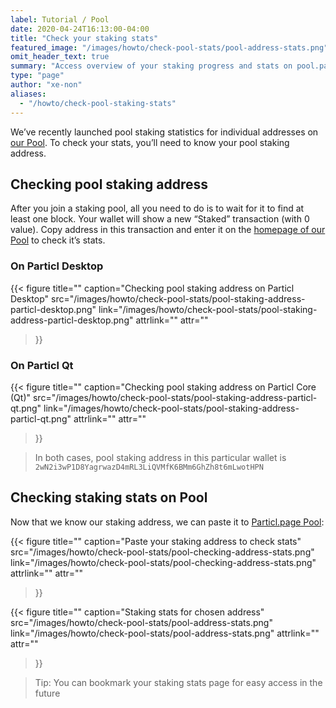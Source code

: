 ```yaml
---
label: Tutorial / Pool
date: 2020-04-24T16:13:00-04:00
title: "Check your staking stats"
featured_image: "/images/howto/check-pool-stats/pool-address-stats.png"
omit_header_text: true
summary: "Access overview of your staking progress and stats on pool.particl.page"
type: "page"
author: "xe-non"
aliases:
  - "/howto/check-pool-staking-stats"
---
```


We’ve recently launched pool staking statistics for individual addresses on [our Pool](https://pool.particl.page). To check your stats, you’ll need to know your pool staking address.


## Checking pool staking address

After you join a staking pool, all you need to do is to wait for it to find at least one block. Your wallet will show a new “Staked” transaction (with 0 value). Copy address in this transaction and enter it on the [homepage of our Pool](https://pool.particl.page) to check it’s stats.


### On Particl Desktop

{{< figure
  title=""
  caption="Checking pool staking address on Particl Desktop"
  src="/images/howto/check-pool-stats/pool-staking-address-particl-desktop.png"
  link="/images/howto/check-pool-stats/pool-staking-address-particl-desktop.png"
  attrlink=""
  attr=""
>}}

### On Particl Qt

{{< figure
  title=""
  caption="Checking pool staking address on Particl Core (Qt)"
  src="/images/howto/check-pool-stats/pool-staking-address-particl-qt.png"
  link="/images/howto/check-pool-stats/pool-staking-address-particl-qt.png"
  attrlink=""
  attr=""
>}}

> In both cases, pool staking address in this particular wallet is `2wN2i3wP1D8YagrwazD4mRL3LiQVMfK6BMm6GhZh8t6mLwotHPN`


## Checking staking stats on Pool

Now that we know our staking address, we can paste it to [Particl.page Pool](https://pool.particl.page):

{{< figure
  title=""
  caption="Paste your staking address to check stats"
  src="/images/howto/check-pool-stats/pool-checking-address-stats.png"
  link="/images/howto/check-pool-stats/pool-checking-address-stats.png"
  attrlink=""
  attr=""
>}}

{{< figure
  title=""
  caption="Staking stats for chosen address"
  src="/images/howto/check-pool-stats/pool-address-stats.png"
  link="/images/howto/check-pool-stats/pool-address-stats.png"
  attrlink=""
  attr=""
>}}

> Tip: You can bookmark your staking stats page for easy access in the future
